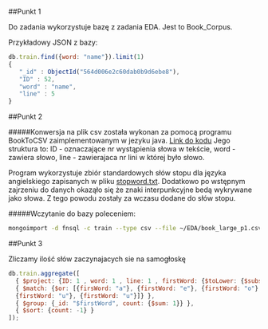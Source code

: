 ##Punkt 1

Do zadania wykorzystuje bazę z zadania EDA. Jest to Book_Corpus.

Przykładowy JSON z bazy:

```js
db.train.find({word: "name"}).limit(1)
{ 
   "_id" : ObjectId("564d006e2c60dab0b9d6ebe8"),
   "ID" : 52,
   "word" : "name",
   "line" : 5
}
```

##Punkt 2

#####Konwersja na plik csv została wykonan za pomocą programu BookToCSV zaimplementowanym w jezyku java. [Link do kodu](https://github.com/rjasinski/nosql/blob/master/EDA/BookToCSV.java)
Jego struktura to: ID - oznaczające nr wystąpienia słowa w tekście, word - zawiera słowo, line - zawierajaca nr lini w której było słowo.

Program wykorzystuje zbiór standardowych słów stopu dla języka angielskiego zapisanych w pliku [stopword.txt](https://github.com/rjasinski/nosql/blob/master/EDA/stopword.txt). Dodatkowo po wstępnym zajrzeniu do danych okaząło się że znaki interpunkcyjne bedą wykrywane jako słowa. Z tego powodu zostały za wczasu dodane do słów stopu.

#####Wczytanie do bazy poleceniem:

```sh
mongoimport -d fnsql -c train --type csv --file ~/EDA/book_large_p1.csv --headerline
```

##Punkt 3

Zliczamy ilość słów zaczynajacych sie na samogłoskę

```js 
db.train.aggregate([
  { $project: {ID: 1 , word: 1 , line: 1 , firstWord: {$toLower: {$substr: ["$word", 0, 1 ]}}} },
  { $match: {$or: [{firsWord: "a"}, {firstWord: "e"}, {firstWord: "o"},
  {firstWord: "u"}, {firstWord: "u"}]} },
  { $group: {_id: "$firstWord", count: {$sum: 1}} },
  { $sort: {count: -1} }
]);
```
